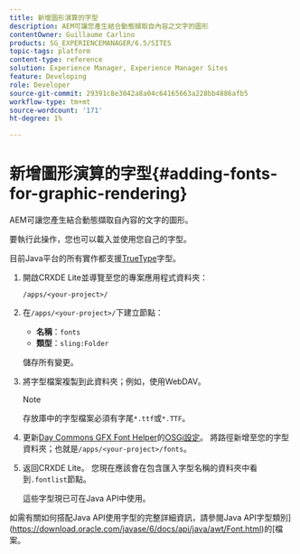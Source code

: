 ```yaml
---
title: 新增圖形演算的字型
description: AEM可讓您產生結合動態擷取自內容之文字的圖形
contentOwner: Guillaume Carlino
products: SG_EXPERIENCEMANAGER/6.5/SITES
topic-tags: platform
content-type: reference
solution: Experience Manager, Experience Manager Sites
feature: Developing
role: Developer
source-git-commit: 29391c8e3042a8a04c64165663a228bb4886afb5
workflow-type: tm+mt
source-wordcount: '171'
ht-degree: 1%

---
```


# 新增圖形演算的字型{#adding-fonts-for-graphic-rendering}

AEM可讓您產生結合動態擷取自內容的文字的圖形。

要執行此操作，您也可以載入並使用您自己的字型。

目前Java平台的所有實作都支援[TrueType](https://en.wikipedia.org/wiki/Truetype)字型。

1. 開啟CRXDE Lite並導覽至您的專案應用程式資料夾：

   `/apps/<your-project>/`

1. 在`/apps/<your-project>/`下建立節點：

   * **名稱**：`fonts`
   * **類型**：`sling:Folder`

   儲存所有變更。

1. 將字型檔案複製到此資料夾；例如，使用WebDAV。

   >[!NOTE]
   >
   >存放庫中的字型檔案必須有字尾`*.ttf`或`*.TTF`。

1. 更新[Day Commons GFX Font Helper](/help/sites-deploying/osgi-configuration-settings.md)的[OSGi設定](/help/sites-deploying/configuring-osgi.md)。 將路徑新增至您的字型資料夾；也就是`/apps/<your-project>/fonts`。

1. 返回CRXDE Lite。 您現在應該會在包含匯入字型名稱的資料夾中看到`.fontlist`節點。

   這些字型現已可在Java API中使用。

如需有關如何搭配Java API使用字型的完整詳細資訊，請參閱Java API字型類別](https://download.oracle.com/javase/6/docs/api/java/awt/Font.html)的[檔案。
